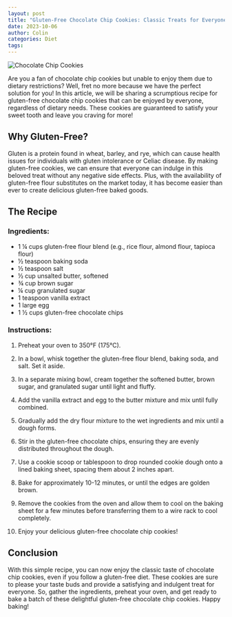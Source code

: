 ```yaml
---
layout: post
title: "Gluten-Free Chocolate Chip Cookies: Classic Treats for Everyone"
date: 2023-10-06
author: Colin
categories: Diet
tags: 
---
```


![Chocolate Chip Cookies](https://source.unsplash.com/1600x900/?chocolate,cookies)

Are you a fan of chocolate chip cookies but unable to enjoy them due to dietary restrictions? Well, fret no more because we have the perfect solution for you! In this article, we will be sharing a scrumptious recipe for gluten-free chocolate chip cookies that can be enjoyed by everyone, regardless of dietary needs. These cookies are guaranteed to satisfy your sweet tooth and leave you craving for more!

## Why Gluten-Free?

Gluten is a protein found in wheat, barley, and rye, which can cause health issues for individuals with gluten intolerance or Celiac disease. By making gluten-free cookies, we can ensure that everyone can indulge in this beloved treat without any negative side effects. Plus, with the availability of gluten-free flour substitutes on the market today, it has become easier than ever to create delicious gluten-free baked goods.

## The Recipe

### Ingredients:

- 1 ¼ cups gluten-free flour blend (e.g., rice flour, almond flour, tapioca flour)
- ½ teaspoon baking soda
- ½ teaspoon salt
- ½ cup unsalted butter, softened
- ¾ cup brown sugar
- ¼ cup granulated sugar
- 1 teaspoon vanilla extract
- 1 large egg
- 1 ½ cups gluten-free chocolate chips

### Instructions:

1. Preheat your oven to 350°F (175°C).

2. In a bowl, whisk together the gluten-free flour blend, baking soda, and salt. Set it aside.

3. In a separate mixing bowl, cream together the softened butter, brown sugar, and granulated sugar until light and fluffy.

4. Add the vanilla extract and egg to the butter mixture and mix until fully combined.

5. Gradually add the dry flour mixture to the wet ingredients and mix until a dough forms.

6. Stir in the gluten-free chocolate chips, ensuring they are evenly distributed throughout the dough.

7. Use a cookie scoop or tablespoon to drop rounded cookie dough onto a lined baking sheet, spacing them about 2 inches apart.

8. Bake for approximately 10-12 minutes, or until the edges are golden brown.

9. Remove the cookies from the oven and allow them to cool on the baking sheet for a few minutes before transferring them to a wire rack to cool completely.

10. Enjoy your delicious gluten-free chocolate chip cookies!

## Conclusion

With this simple recipe, you can now enjoy the classic taste of chocolate chip cookies, even if you follow a gluten-free diet. These cookies are sure to please your taste buds and provide a satisfying and indulgent treat for everyone. So, gather the ingredients, preheat your oven, and get ready to bake a batch of these delightful gluten-free chocolate chip cookies. Happy baking!